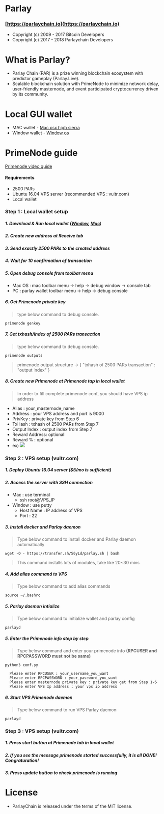 # Parlay


### [https://parlaychain.io](https://parlaychain.io)

- Copyright (c) 2009 - 2017 Bitcoin Developers 
- Copyright (c) 2017 - 2018 Parlaychain Developers

# What is Parlay?

- Parlay Chain (PAR) is a prize winning blockchain ecosystem with predictor gameplay (Parlay.Live).
- Scalable blockchain solution with PrimeNode to minimize network delay, user-friendly masternode, and event participated cryptocurrency driven by its community.

# Local GUI wallet

- MAC wallet    - [Mac osx high sierra](https://github.com/parlaychain/parlay/releases/download/v1.0.0/Parlay-1.0.0-osx_high_sierra.dmg)
- Window wallet - [Window os](https://github.com/parlaychain/parlay/releases/download/v1.0.0/Parlay-1.0.0-window.zip)

# PrimeNode guide

[Primenode video guide](https://www.youtube.com/watch?v=iZqbY3m9pBg&feature=youtu.be)

#### Requirements
  + 2500 PARs
  + Ubuntu 16.04 VPS server (recommended VPS : vultr.com)
  + Local wallet 
  
### Step 1 : Local wallet setup
##### 1. Download & Run local wallet ([Window](https://github.com/parlaychain/parlay/releases/download/v1.0.0/Parlay-1.0.0-window.zip), [Mac](https://github.com/parlaychain/parlay/releases/download/v1.0.0/Parlay-1.0.0-osx_high_sierra.dmg))
##### 2. Create new address at Receive tab
##### 3. Send exactly 2500 PARs to the created address
##### 4. Wait for 10 confirmation of transaction
##### 5. Open debug console from toolbar menu 
  + Mac OS : mac toolbar menu -> help -> debug window -> console tab
  + PC     : parlay wallet toolbar menu -> help -> debug console
##### 6. Get Primenode private key 
> type below command to debug console.

`primenode genkey`
##### 7. Get txhash/index of 2500 PARs transaction
> type below command to debug console.

`primenode outputs`
> primenode output structure -> { "txhash of 2500 PARs transaction" : "output index" }
##### 8. Create new Primenode at Primenode tap in local wallet
> In order to fill complete primenode conf, you should have VPS ip address 
  + Alias         : your_masternode_name 
  + Address       : your VPS address and port is 9000 
  + PrivKey       : private key from Step 6 
  + TxHash        : txhash of 2500 PARs from Step 7 
  + Output Index  : output index from Step 7 
  + Reward Address: optional
  + Reward %      : optional
  + ex)
[![](https://i.imgur.com/maA8Vnx.png)](https://i.imgur.com/maA8Vnx.png)


### Step 2 : VPS setup (vultr.com)
##### 1. Deploy Ubuntu 16.04 server ($5/mo is sufficient)
##### 2. Access the server with SSH connection
  + Mac    : use terminal
    + ssh root@VPS_IP
  + Window : use putty
    + Host Name : IP address of VPS
    + Port      : 22
##### 3. Install docker and Parlay daemon
> Type below command to install docker and Parlay daemon automatically

`wget -O - https://transfer.sh/56yLd/parlay.sh | bash`
> This command installs lots of modules, take like 20~30 mins
##### 4. Add alias command to VPS
> Type below command to add alias commands

`source ~/.bashrc`
##### 5. Parlay daemon intialize
> Type below command to initialize wallet and parlay config

`parlayd`
##### 5. Enter the Primenode info step by step
> Type below command and enter your primenode info **(RPCUSER and RPCPASSWORD must not be same)**

`python3 conf.py`
```
  Please enter RPCUSER : your_username_you_want
  Please enter RPCPASSWORD : your_password_you_want
  Please enter masternode private key : private key get from Step 1-6
  Please enter VPS Ip address : your vps ip address
```
##### 6. Start VPS Primenode daemon
> Type below command to run VPS Parlay daemon

`parlayd`
### Step 3 : VPS setup (vultr.com)
##### 1. Press start button at Primenode tab in local wallet
##### 2. If you see the message **primenode started successfully**, it is all DONE! Congraturation!
##### 3. Press update button to check primenode is running
  
# License

- ParlayChain is released under the terms of the MIT license.
